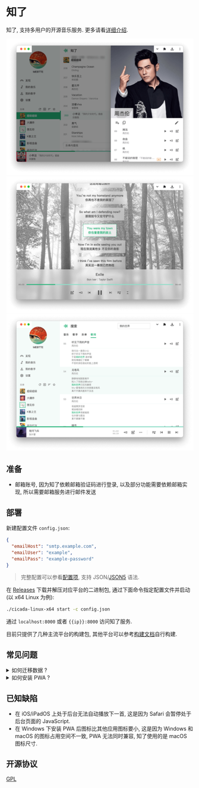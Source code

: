 # 知了

知了, 支持多用户的开源音乐服务. 更多请看[详细介绍](https://mebtte.com/introducing_cicada).

![](./docs/thumbnail_1.png)
![](./docs/thumbnail_2.png)
![](./docs/thumbnail_3.png)

## 准备

- 邮箱账号, 因为知了依赖邮箱验证码进行登录, 以及部分功能需要依赖邮箱实现, 所以需要邮箱服务进行邮件发送

## 部署

新建配置文件 `config.json`:

```json
{
  "emailHost": "smtp.example.com",
  "emailUser": "example",
  "emailPass": "example-password"
}
```

> 完整配置可以参看[配置项](./docs/config/index.md), 支持 JSON/[JSON5](https://json5.org) 语法.

在 [Releases](https://github.com/mebtte/cicada/releases) 下载并解压对应平台的二进制包, 通过下面命令指定配置文件并启动(以 x64 Linux 为例):

```sh
./cicada-linux-x64 start -c config.json
```

通过 `localhost:8000` 或者 `{{ip}}:8000` 访问知了服务.

目前只提供了几种主流平台的构建包, 其他平台可以参考[构建文档](./docs/build/index.md)自行构建.

## 常见问题

<details>
  <summary>如何迁移数据 ?</summary>

知了所有数据都位于 `{{base}}` 目录下, 将 `{{base}}` 目录复制或者移动即可完成迁移.

</details>

<details>
  <summary>如何安装 PWA ?</summary>

[PWA](https://developer.mozilla.org/docs/Web/Progressive_web_apps) 仅支持 `HTTPS` 或者 `localhost`, 知了目前暂不支持配置 `HTTPS`, 请使用 `nginx` 之类的工具进行 `HTTPS` 反向代理. Chrome 下安装方法请查看[教程](https://support.google.com/chrome/answer/9658361?hl=en&co=GENIE.Platform%3DDesktop).

</details>

## 已知缺陷

- 在 iOS/iPadOS 上处于后台无法自动播放下一首, 这是因为 Safari 会暂停处于后台页面的 JavaScript.
- 在 Windows 下安装 PWA 后图标比其他应用图标要小, 这是因为 Windows 和 macOS 的图标占用空间不一致, PWA 无法同时兼容, 知了使用的是 macOS 图标尺寸.

## 开源协议

[GPL](./license)
